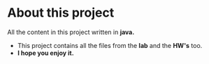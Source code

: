 # About this project

All the content in this project written in **java.**

* This project contains all the files from the **lab** and the **HW's** too.
* **I hope you enjoy it.**